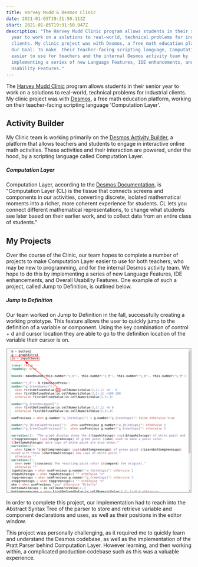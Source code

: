 ```yaml
---
title: Harvey Mudd & Desmos Clinic
date: 2021-01-05T19:31:50.113Z
start: 2021-01-05T19:31:50.947Z
description: "The Harvey Mudd Clinic program allows students in their senior
  year to work on a solutions to real-world, technical problems for industrial
  clients. My clinic project was with Desmos, a free math education platform.
  Our Goal: To make  their teacher-facing scripting language, Computation Layer,
  easier to use for teachers and the internal Desmos activity team by
  implementing a series of new Language Features, IDE enhancements, and Overall
  Usability Features."
---
```

The [Harvey Mudd Clinic](https://www.hmc.edu/clinic/) program allows students in their senior year to work on a solutions to real-world, technical problems for industrial clients. My clinic project was with [Desmos](https://www.desmos.com/about), a free math education platform, working on their teacher-facing scripting language 'Computation Layer'.

## Activity Builder

My Clinic team is working primarily on the [Desmos Activity Builder](https://support.desmos.com/hc/en-us/articles/207656923-Activity-Builder-Overview), a platform that allows teachers and students to engage in interactive online math activities. These activities and their interaction are powered, under the hood, by a scripting language called Computation Layer.

##### Computation Layer

Computation Layer, according to the [Desmos Documentation](https://teacher.desmos.com/computation-layer/documentation#about), is "Computation Layer (CL) is the tissue that connects screens and components in our activities, converting discrete, isolated mathematical moments into a richer, more coherent experience for students. CL lets you connect different mathematical representations, to change what students see later based on their earlier work, and to collect data from an entire class of students."

## My Projects

Over the course of the Clinic, our team hopes to complete a number of projects to make Computation Layer easier to use for both teachers, who may be new to programming, and for the internal Desmos activity team. We hope to do this by implementing a series of new Language Features, IDE enhancements, and Overall Usability Features. One example of such a project, called Jump to Definition, is outlined below.

##### Jump to Definition

Our team worked on Jump to Definition in the fall, successfully creating a working prototype. This feature allows the user to quickly jump to the definition of a variable or component. Using the key combination of control + d and cursor location they are able to go to the definition location of the variable their cursor is on.

![Jump To Def](jumptodef_1.png "Jump To Def")

In order to complete this project, our implementation had to reach into the Abstract Syntax Tree of the parser to store and retrieve variable and component declarations and uses, as well as their positions in the editor window.

This project was personally challenging, as it required me to quickly learn and understand the Desmos codebase, as well as the implementation of the Pratt Parser behind Computation Layer. However learning, and then working within, a complicated production codebase such as this was a valuable experience.
